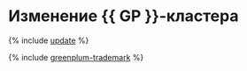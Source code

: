 # Изменение {{ GP }}-кластера

{% include [update](../../_qa/managed-greenplum/update.md) %}

{% include [greenplum-trademark](../../_includes/mdb/mgp/trademark.md) %}